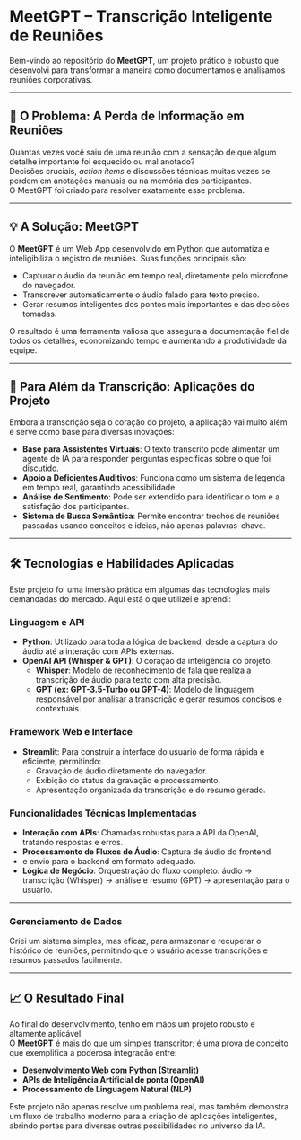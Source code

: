 # MeetGPT – Transcrição Inteligente de Reuniões

Bem-vindo ao repositório do **MeetGPT**, um projeto prático e robusto que desenvolvi para transformar a maneira como documentamos e analisamos reuniões corporativas.

---

## 🎯 O Problema: A Perda de Informação em Reuniões

Quantas vezes você saiu de uma reunião com a sensação de que algum detalhe importante foi esquecido ou mal anotado?  
Decisões cruciais, *action items* e discussões técnicas muitas vezes se perdem em anotações manuais ou na memória dos participantes.  
O MeetGPT foi criado para resolver exatamente esse problema.

---

## 💡 A Solução: MeetGPT

O **MeetGPT** é um Web App desenvolvido em Python que automatiza e inteligibiliza o registro de reuniões. Suas funções principais são:

- Capturar o áudio da reunião em tempo real, diretamente pelo microfone do navegador.
- Transcrever automaticamente o áudio falado para texto preciso.
- Gerar resumos inteligentes dos pontos mais importantes e das decisões tomadas.

O resultado é uma ferramenta valiosa que assegura a documentação fiel de todos os detalhes, economizando tempo e aumentando a produtividade da equipe.

---

## 🚀 Para Além da Transcrição: Aplicações do Projeto

Embora a transcrição seja o coração do projeto, a aplicação vai muito além e serve como base para diversas inovações:

- **Base para Assistentes Virtuais**: O texto transcrito pode alimentar um agente de IA para responder perguntas específicas sobre o que foi discutido.
- **Apoio a Deficientes Auditivos**: Funciona como um sistema de legenda em tempo real, garantindo acessibilidade.
- **Análise de Sentimento**: Pode ser extendido para identificar o tom e a satisfação dos participantes.
- **Sistema de Busca Semântica**: Permite encontrar trechos de reuniões passadas usando conceitos e ideias, não apenas palavras-chave.

---

## 🛠️ Tecnologias e Habilidades Aplicadas

Este projeto foi uma imersão prática em algumas das tecnologias mais demandadas do mercado. Aqui está o que utilizei e aprendi:

### Linguagem e API
- **Python**: Utilizado para toda a lógica de backend, desde a captura do áudio até a interação com APIs externas.
- **OpenAI API (Whisper & GPT)**: O coração da inteligência do projeto.
  - **Whisper**: Modelo de reconhecimento de fala que realiza a transcrição de áudio para texto com alta precisão.
  - **GPT (ex: GPT-3.5-Turbo ou GPT-4)**: Modelo de linguagem responsável por analisar a transcrição e gerar resumos concisos e contextuais.

### Framework Web e Interface
- **Streamlit**: Para construir a interface do usuário de forma rápida e eficiente, permitindo:
  - Gravação de áudio diretamente do navegador.
  - Exibição do status da gravação e processamento.
  - Apresentação organizada da transcrição e do resumo gerado.

### Funcionalidades Técnicas Implementadas
- **Interação com APIs**: Chamadas robustas para a API da OpenAI, tratando respostas e erros.
- **Processamento de Fluxos de Áudio**: Captura de áudio do frontend
-  e envio para o backend em formato adequado.
- **Lógica de Negócio**: Orquestração do fluxo completo:
  áudio -> transcrição (Whisper) -> análise e resumo (GPT) -> apresentação para o usuário.

---

### Gerenciamento de Dados
Criei um sistema simples, mas eficaz, para armazenar e recuperar o histórico de reuniões, permitindo que o usuário acesse transcrições e resumos passados facilmente.

---

## 📈 O Resultado Final

Ao final do desenvolvimento, tenho em mãos um projeto robusto e altamente aplicável.  
O **MeetGPT** é mais do que um simples transcritor; é uma prova de conceito que exemplifica a poderosa integração entre:

- **Desenvolvimento Web com Python (Streamlit)**
- **APIs de Inteligência Artificial de ponta (OpenAI)**
- **Processamento de Linguagem Natural (NLP)**

Este projeto não apenas resolve um problema real, mas também demonstra um fluxo de trabalho moderno para a criação de aplicações inteligentes, abrindo portas para diversas outras possibilidades no universo da IA.
